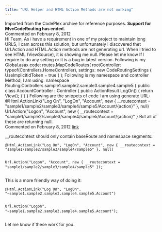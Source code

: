 ```yaml
---
title: "URl Helper and HTML Action Methods are not working"
---
```

<div class="note">
   Imported from the CodePlex archive for reference purposes. <b>Support for MvcCodeRouting has ended.</b></div>
<div id="post746677" class="discussion-comment op">
   <div class="discussion-header">Commented on 
      <time datetime="2012-02-08T00:29:35.13-08:00" title="2012-02-08T00:29:35.13-08:00">February 8, 2012</time>
   </div>
   <div class="discussion-message">Hi Team, As i have a requirement in one of my project to maintain long URLS, I cam across this solution, but unfortunately I discovered thet Url.Action and HTML.Action methods are not generating url. When I tried to see HTML (ViewSource), it is showing
 me null. Please let me know If I require to do any setting or it is a bug in latest version. Following is my Global.asax code: routes.MapCodeRoutes( rootController: typeof(Controllers.HomeController), settings: new CodeRoutingSettings { UseImplicitIdToken
 = true } ); Following is my namespace and controller Method, I am using: namespace Routing.Controllers.sample1.sample2.sample3.sample4.sample5 { public class AccountController : Controller { public ActionResult LogOn() { return View(); } } } Following are
 the snippets of code I am using generate URL: @Html.ActionLink(&quot;Log On&quot;, &quot;LogOn&quot;, &quot;Account&quot;, new { __routecontext = &quot;sample1/sample2/sample3/sample4/sample5/Account/{action}&quot; }, null) Url.Action(&quot;Logon&quot;, &quot;Account&quot;, new { __routecontext = &quot;sample1/sample2/sample3/sample4/sample5/Account/{action}&quot;
 } But all of these are returning null.</div>
</div>
<div id="post747196" class="discussion-comment">
   <div class="discussion-header">Commented on 
      <time datetime="2012-02-08T06:45:33.5-08:00" title="2012-02-08T06:45:33.5-08:00">February 8, 2012</time> <a href="#post747196" class="post-link">link</a></div>
   <div class="discussion-message"><p>__routecontext should only contain baseRoute and namespace segments:</p>
<pre><code>@Html.ActionLink("Log On", "LogOn", "Account", new { __routecontext = "sample1/sample2/sample3/sample4/sample5" }, null)

Url.Action("Logon", "Account", new { __routecontext = "sample1/sample2/sample3/sample4/sample5" });</code>
</pre>
<p>This is a more friendly way of doing it:</p>
<pre><code>@Html.ActionLink("Log On", "LogOn", "~sample1.sample2.sample3.sample4.sample5.Account")

Url.Action("Logon", "~sample1.sample2.sample3.sample4.sample5.Account");</code>
</pre>
<p>Let me know if these work for you.</p></div>
</div>